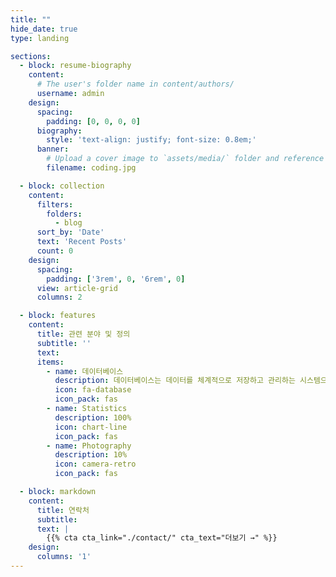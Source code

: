 ```yaml
---
title: ""
hide_date: true
type: landing

sections:
  - block: resume-biography
    content:
      # The user's folder name in content/authors/
      username: admin
    design:
      spacing:
        padding: [0, 0, 0, 0]
      biography:
        style: 'text-align: justify; font-size: 0.8em;'
      banner:
        # Upload a cover image to `assets/media/` folder and reference its filename here (optional)
        filename: coding.jpg

  - block: collection
    content:
      filters:
        folders:
          - blog
      sort_by: 'Date'
      text: 'Recent Posts'
      count: 0
    design:
      spacing:
        padding: ['3rem', 0, '6rem', 0]
      view: article-grid
      columns: 2

  - block: features
    content:
      title: 관련 분야 및 정의
      subtitle: ''
      text: 
      items:
        - name: 데이터베이스
          description: 데이터베이스는 데이터를 체계적으로 저장하고 관리하는 시스템으로, 여러 사용자와 응용 프로그램이 효율적으로 데이터를 생성, 조회, 수정 및 삭제할 수 있도록 돕습니다.
          icon: fa-database
          icon_pack: fas
        - name: Statistics
          description: 100%
          icon: chart-line
          icon_pack: fas
        - name: Photography
          description: 10%
          icon: camera-retro
          icon_pack: fas

  - block: markdown
    content:
      title: 연락처
      subtitle:
      text: |
        {{% cta cta_link="./contact/" cta_text="더보기 →" %}}
    design:
      columns: '1'
---
```

